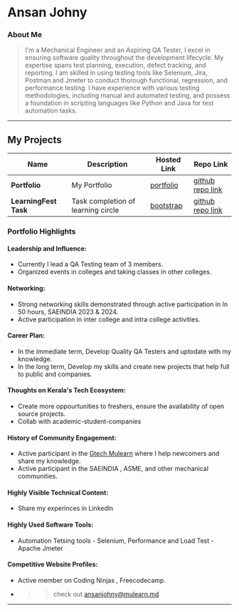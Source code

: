 

# Ansan Johny 

### About Me

> I'm a Mechanical Engineer and an Aspiring  QA Tester, I excel in ensuring software quality throughout the development lifecycle. My expertise spans test planning, execution, defect tracking, and reporting. I am skilled in using testing tools like Selenium, Jira, Postman and Jmeter to conduct thorough functional, regression, and performance testing. I have experience with various testing methodologies, including manual and automated testing, and possess a foundation in scripting languages like Python and Java for test automation tasks.

---

## My Projects

| Name                | Description                                                               | Hosted Link                              | Repo Link                                                      |
|---------------------|---------------------------------------------------------------------------|------------------------------------------|----------------------------------------------------------------|
| **Portfolio**        | My Portfolio                                                 | [portfolio](https://ansanjohny.github.io/) |[github repo link](https://github.com/Ansanjohny/ansanjohny.github.io)   |
| **LearningFest Task**        | Task completion of learning circle    | [bootstrap](https://ansanjohny.github.io/bootstrap/)     | [github repo link](https://github.com/Ansanjohny/bootstrap) |

### Portfolio Highlights

#### Leadership and Influence:

- Currently I lead a QA Testing team of 3 members.
- Organized events in colleges and taking classes in other colleges.

#### Networking:

- Strong networking skills demonstrated through active participation in In 50 hours, SAEINDIA 2023 & 2024.
- Active participation in inter college and intra college activities.


#### Career Plan:

- In the immediate term, Develop Quality QA Testers and uptodate with my knowledge.
- In the long term, Develop my skills and create new projects that help full to public and companies.

#### Thoughts on Kerala's Tech Ecosystem:

- Create more oppourtunities to freshers, ensure the availability of open source projects.
- Collab with academic-student-companies


#### History of Community Engagement:

- Active participant in the [Gtech Mulearn](https://discord.gg/tech-community) where I help newcomers and share my knowledge.
- Active participant in the SAEINDIA , ASME, and other mechanical communities.

#### Highly Visible Technical Content:

- Share my experinces in Linkedln

#### Highly Used Software Tools:

- Automation Tetsing tools - Selenium, Performance and Load Test - Apache Jmeter 
#### Competitive Website Profiles:

- Active member on Coding Ninjas , Freecodecamp.

- >> check out [ansanjohny@mulearn.md](./profiles/ansanjohny@mulearn.md)



---
